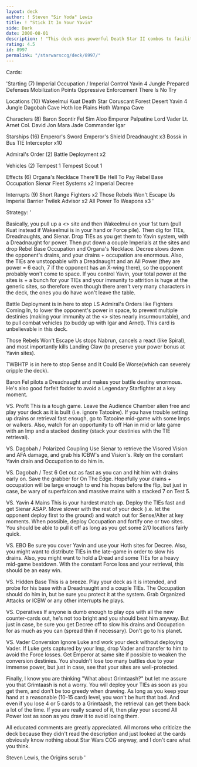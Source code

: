 ```yaml
---
layout: deck
author: ! Steven "Sir Yoda" Lewis
title: ! "Stick It In Your Yavin"
side: Dark
date: 2000-08-01
description: ! "This deck uses powerful Death Star II combos to facilitate Yavin Occupation with a potent TIE / Sienar package."
rating: 4.5
id: 8997
permalink: "/starwarsccg/deck/8997/"
---
```

Cards: 

'Starting (7)
Imperial Occupation / Imperial Control
Yavin 4
Jungle
Prepared Defenses
Mobilization Points
Oppressive Enforcement
There Is No Try

Locations (10)
Wakeelmui
Kuat
Death Star
Coruscant
Forest
Desert
Yavin 4 Jungle
Dagobah Cave
Hoth Ice Plains
Hoth Wampa Cave

Characters (8)
Baron Soontir Fel
Sim Aloo
Emperor Palpatine
Lord Vader
Lt. Arnet
Col. David Jon
Mara Jade
Commander Igar

Starships (16)
Emperor's Sword
Emperor's Shield
Dreadnaught x3
Bossk in Bus
TIE Interceptor x10

Admiral's Order (2)
Battle Deployment x2

Vehicles (2)
Tempest 1
Tempest Scout 1

Effects (6)
Organa's Necklace
There'll Be Hell To Pay
Rebel Base Occupation
Sienar Fleet Systems x2
Imperial Decree

Interrupts (9)
Short Range Fighters x2
Those Rebels Won't Escape Us
Imperial Barrier
Twilek Advisor x2
All Power To Weapons x3
'

Strategy: '

Basically, you pull up a <> site and then Wakeelmui on your 1st turn (pull Kuat instead if Wakeelmui is in your hand or Force pile).  Then dig for TIEs, Dreadnaughts, and Sienar.	Drop TIEs as you get them to Yavin system, with a Dreadnaught for power.  Then put down a couple Imperials at the sites and drop Rebel Base Occupation and Organa's Necklace.	Decree slows down the opponent's drains, and your drains + occupation are enormous.  Also, the TIEs are unstoppable with a Dreadnaught and an All Power (they are power = 6 each, 7 if the opponent has an X-wing there), so the opponent probably won't come to space.  If you control Yavin, your total power at the sites is + a bunch for your TIEs and your immunity to attrition is huge at the generic sites, so therefore even though there aren't very many characters in the deck, the ones you do have won't leave the table.

Battle Deployment is in here to stop LS Admiral's Orders like Fighters Coming In, to lower the opponent's power in space, to prevent multiple destinies (making your immunity at the <> sites nearly insurmountable), and to pull combat vehicles (to buddy up with Igar and Arnet).	This card is unbelievable in this deck.

Those Rebels Won't Escape Us stops Nabrun, cancels a react (like Spiral), and most importantly kills Landing Claw (to preserve your power bonus at Yavin sites).

TWBHTP is in here to stop Sense and It Could Be Worse(which can severely cripple the deck).

Baron Fel pilots a Dreadnaught and makes your battle destiny enormous.	He's also good forfeit fodder to avoid a Legendary Starfighter at a key moment.

VS. Profit
This is a tough game.  Leave the Audience Chamber alien free and play your deck as it is built (i.e. ignore Tatooine).	If you have trouble setting up drains or retrieval fast enough, go to Tatooine mid-game with some Imps or walkers.  Also, watch for an opportunity to off Han in mid or late game with an Imp and a stacked destiny (stack your destinies with the TIE retrieval).

VS. Dagobah / Polarized Coupling
Use Sienar to retrieve the Visored Vision and AFA damage, and grab his ICBW's and Vision's.  Rely on the constant Yavin drain and Occupation to do him in.

VS. Dagobah / Test 6
Get out as fast as you can and hit him with drains early on.  Save the grabber for On The Edge.  Hopefully your drains + occupation will be large enough to end his hopes before the flip, but just in case, be wary of superfalcon and massive mains with a stacked 7 on Test 5.

VS. Yavin 4 Mains
This is your hardest match up.	Deploy the TIEs fast and get Sienar ASAP.  Move slower with the rest of your deck (i.e. let the opponent deploy first to the ground) and watch out for Sense/Alter at key moments.  When possible, deploy Occupation and fortify one or two sites.  You should be able to pull it off as long as you get some 2/0 locations fairly quick.

VS. EBO
Be sure you cover Yavin and use your Hoth sites for Decree.  Also, you might want to distribute TIEs in the late-game in order to slow his drains.  Also, you might want to hold a Dread and some TIEs for a heavy mid-game beatdown.  With the constant Force loss and your retrieval, this should be an easy win.

VS. Hidden Base
This is a breeze.  Play your deck as it is intended, and probe for his base with a Dreadnaught and a couple TIEs.  The Occupation should do him in, but be sure you protect it at the system.  Grab Organized Attacks or ICBW or any other interrupts he plays.

VS. Operatives
If anyone is dumb enough to play ops with all the new counter-cards out, he's not too bright and you should beat him anyway.  But just in case, be sure you get Decree off to slow his drains and Occupation for as much as you can (spread thin if necessary).  Don't go to his planet.

VS. Vader Conversion
Ignore Luke and work your deck without deploying Vader.  If Luke gets captured by your Imp, drop Vader and transfer to him to avoid the Force losses.  Get Emperor at same site if possible to weaken the conversion destinies.  You shouldn't lose too many battles due to your immense power, but just in case, see that your sites are well-protected.

Finally, I know you are thinking "What about Grimtaash?" but let me assure you that Grimtaash is not a worry.  You will deploy your TIEs as soon as you get them, and don't be too greedy when drawing.  As long as you keep your hand at a reasonable (10-15 card) level, you won't be hurt that bad.  And even if you lose 4 or 5 cards to a Grimtaash, the retrieval can get them back a lot of the time.  If you are really scared of it, then play your second All Power lost as soon as you draw it to avoid losing them.

All educated comments are greatly appreciated.	All morons who criticize the deck because they didn't read the description and just looked at the cards obviously know nothing about Star Wars CCG anyway, and I don't care what you think.

Steven Lewis, the Origins scrub
'
